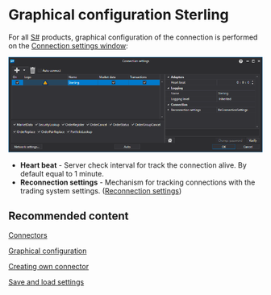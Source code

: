 # Graphical configuration Sterling

For all [S\#](StockSharpAbout.md) products, graphical configuration of the connection is performed on the [Connection settings window](API_UI_ConnectorWindow.md):

![API GUI Settings Sterling](../images/API_GUI_Settings_Sterling.png)

- **Heart beat** \- Server check interval for track the connection alive. By default equal to 1 minute.
- **Reconnection settings** \- Mechanism for tracking connections with the trading system settings. ([Reconnection settings](Reconnect.md))

## Recommended content

[Connectors](API_Connectors.md)

[Graphical configuration](API_ConnectorsUIConfiguration.md)

[Creating own connector](ConnectorCreating.md)

[Save and load settings](API_Connectors_SaveConnectorSettings.md)
